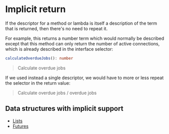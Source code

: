 # Implicit return

If the descriptor for a method or lambda is itself a description of the term that is returned, then there's no need to repeat it.

For example, this returns a number term which would normally be described except that this method can only return the number of active connections, which is already described in the interface selector:

```typescript
calculateOverdueJobs(): number
```

> Calculate overdue jobs

If we used instead a single descriptor, we would have to more or less repeat the selector in the return value:

> Calculate overdue jobs / overdue jobs

## Data structures with implicit support

* [Lists](list.md#implicit-return)
* [Futures](future.md#implicit-return)